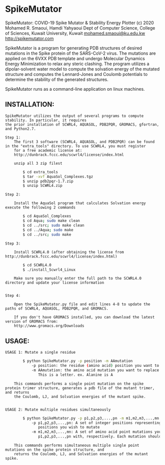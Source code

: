 # SpikeMutator

SpikeMutator: COVID-19 Spike Mutator & Stability Energy Plotter
(c) 2020 Mohamed R. Smaoui, Hamdi Yahyaoui
Dept of Computer Science, College of Sciences, Kuwait University, Kuwait
mohamed.smaoui@ku.edu.kw
http://spikemutator.com

SpikeMutator is a program for generating PDB structures of desired mutations in the Spike protein of the SARS-CoV-2 virus.
The mutations are applied on the 6VXX PDB template and undergo Molecular Dynamics Energy Minimization to relax any steric clashing.
The program utilizes a dipolar-solvent water model to compute the solvation energy of the mutated structure and computes the Lennard-Jones 
and Coulomb potentials to determine the stability of the generated structures.

SpikeMutator runs as a command-line application on linux machines.


## INSTALLATION:

	SpikeMutator utilizes the output of several programs to compute stability. In particular, it requires
	the prior installation of SCWRL4, AQUASOL, PDB2PQR, GROMACS, gfortran, and Python2.7.

	Step 1: 
		The first 3 software (SCWRL4, AQUASOL, and PDB2PQR) can be found in the "extra_tools" directory. To use SCWRL4, you must register 
		for a free academic license at:
		http://dunbrack.fccc.edu/scwrl4/license/index.html

		unzip all 3 zip filest
```bash
		$ cd extra_tools
		$ tar -xvf AquaSol_Complexes.tgz
		$ unzip pdb2pqr-1.7.zip
		$ unzip SCWRL4.zip
```

	Step 2:
	
		Install the AquaSol program that calculates Solvation energy execute the following 2 commands
```bash
		$ cd AquaSol_Complexes
		$ cd Aqua; sudo make clean
		$ cd ../src; sudo make clean
		$ cd ../Aqua; sudo make
		$ cd ../src; sudo make
```

	Step 3:
		
		Install SCWRL4.0 (after obtaining the license from http://dunbrack.fccc.edu/scwrl4/license/index.html)
```bash
		$ cd SCWRL4.0
		$ ./install_Scwrl4_Linux
```

		Make sure you manually enter the full path to the SCWRL4.0 directory and update your license information

	
	Step 4:
		
		Open the SpikeMutator.py file and edit lines 4-8 to update the paths of SCWRL4, AQUASOL, PDB2PQR, and GROMACS.

		If you don't have GROMACS installed, you can download the latest version of GROMACS from: 
		http://www.gromacs.org/Downloads
		


## USAGE:

	USAGE 1: Mutate a single residue

```bash
		$ python SpikeMutator.py -p position -m AAmutation
			-p position: the residue (amino acid) position you want to mutate
			-m AAmutation: the amino acid mutation you want to replace position p with.
			   This is a letter. ex. Alanine is A
```
		This commands performs a single point mutation on the spike protein trimer structure, generates a pdb file of the mutant trimer, and returns
		the Coulomb, LJ, and Solvation energies of the mutant spike. 


	USAGE 2: Mutate multiple residues simultaneously

```bash
		$ python SpikeMutator.py -p p1,p2,p3,...,pn -m m1,m2,m3,...,mn 
			-p p1,p2,p3,...,pn: A set of integer positions representing the amino acid 
			   positions you wish to mutate
			-m m1,m2,m3,...,mn: A set of amino acid point mutations you wish to replace
			   p1,p2,p3,...,pn with, respectively. Each mutation should be a letter. ex Alanine is A
```
		This commands performs simultaneous multiple single point mutations on the spike protein structure, and
		returns the Coulomb, LJ, and Solvation energies of the mutant spike.  


